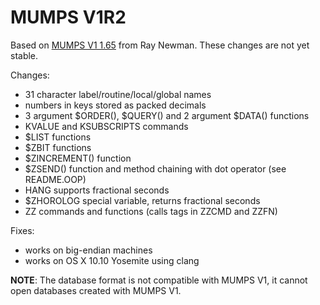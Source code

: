 MUMPS V1R2
==========

Based on [MUMPS V1 1.65](http://sf.net/projects/mumps) from Ray Newman.
These changes are not yet stable.

Changes:

  * 31 character label/routine/local/global names
  * numbers in keys stored as packed decimals
  * 3 argument $ORDER(), $QUERY() and 2 argument $DATA() functions
  * KVALUE and KSUBSCRIPTS commands
  * $LIST functions
  * $ZBIT functions
  * $ZINCREMENT() function
  * $ZSEND() function and method chaining with dot operator (see README.OOP)
  * HANG supports fractional seconds
  * $ZHOROLOG special variable, returns fractional seconds
  * ZZ commands and functions (calls tags in ZZCMD and ZZFN)

Fixes:

  * works on big-endian machines
  * works on OS X 10.10 Yosemite using clang

**NOTE**: The database format is not compatible with MUMPS V1, it 
cannot open databases created with MUMPS V1.
